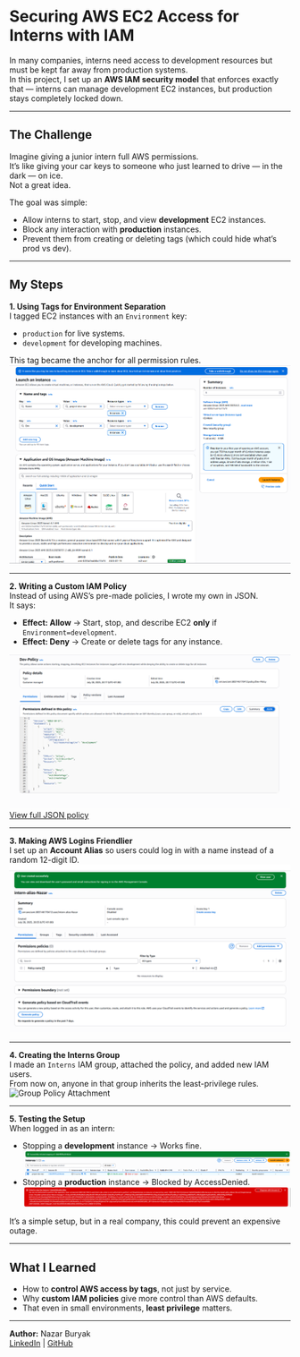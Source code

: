 # Securing AWS EC2 Access for Interns with IAM

In many companies, interns need access to development resources but must be kept far away from production systems.  
In this project, I set up an **AWS IAM security model** that enforces exactly that — interns can manage development EC2 instances, but production stays completely locked down.

---

## The Challenge
Imagine giving a junior intern full AWS permissions.  
It’s like giving your car keys to someone who just learned to drive — in the dark — on ice.  
Not a great idea.

The goal was simple:
- Allow interns to start, stop, and view **development** EC2 instances.
- Block any interaction with **production** instances.
- Prevent them from creating or deleting tags (which could hide what’s prod vs dev).

---

## My Steps

**1. Using Tags for Environment Separation**  
I tagged EC2 instances with an `Environment` key:
- `production` for live systems.
- `development` for developing machines.

This tag became the anchor for all permission rules.  
![EC2 Tags](images/ec2-tags.png)

---

**2. Writing a Custom IAM Policy**  
Instead of using AWS’s pre-made policies, I wrote my own in JSON.  
It says:  
- **Effect: Allow** → Start, stop, and describe EC2 **only** if `Environment=development`.  
- **Effect: Deny** → Create or delete tags for any instance.  

![Policy JSON](images/json-policy.png)  
[View full JSON policy](policy/dev-ec2-policy.json)

---

**3. Making AWS Logins Friendlier**  
I set up an **Account Alias** so users could log in with a name instead of a random 12-digit ID.  
![Account Alias](images/account-alias.png)

---

**4. Creating the Interns Group**  
I made an `Interns` IAM group, attached the policy, and added new IAM users.  
From now on, anyone in that group inherits the least-privilege rules.  
![Group Policy Attachment](images/group-policy-attach.png)

---

**5. Testing the Setup**  
When logged in as an intern:
- Stopping a **development** instance → Works fine.  
  ![Access Allowed - Dev](images/access-allowed-dev.png)
- Stopping a **production** instance → Blocked by AccessDenied.  
  ![Access Denied - Prod](images/access-denied-prod.png)

It’s a simple setup, but in a real company, this could prevent an expensive outage.

---

## What I Learned
- How to **control AWS access by tags**, not just by service.
- Why **custom IAM policies** give more control than AWS defaults.
- That even in small environments, **least privilege** matters.

---


**Author:** Nazar Buryak  
[LinkedIn](https://www.linkedin.com/in/nazariy-buryak-778433350/) | [GitHub](https://github.com/K0NGR3SS)

